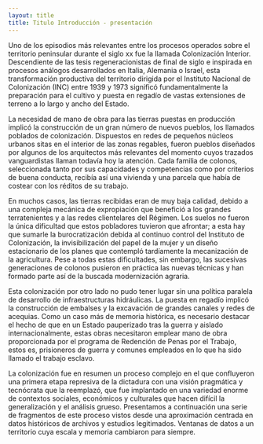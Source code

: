```yaml
---
layout: title
title: Titulo Introducción - presentación
---
```


Uno de los episodios más relevantes entre los procesos operados sobre el territorio peninsular durante el siglo xx fue la llamada Colonización Interior. Descendiente de las tesis regeneracionistas de final de siglo e inspirada en procesos análogos desarrollados en Italia, Alemania o Israel, esta transformación productiva del territorio dirigida por el Instituto Nacional de Colonización (INC) entre 1939 y 1973 significó fundamentalmente la preparación para el cultivo y puesta en regadío de vastas extensiones de terreno a lo largo y ancho del Estado.

La necesidad de mano de obra para las tierras puestas en producción implicó la construcción de un gran número de nuevos pueblos, los llamados poblados de colonización. Dispuestos en redes de pequeños núcleos urbanos sitas en el interior de las zonas regables, fueron pueblos diseñados por algunos de los arquitectos más relevantes del momento cuyos trazados vanguardistas llaman todavía hoy la atención. Cada familia de colonos, seleccionada tanto por sus capacidades y competencias como por criterios de buena conducta, recibía así una vivienda y una parcela que había de costear con los réditos de su trabajo.

En muchos casos, las tierras recibidas eran de muy baja calidad, debido a una compleja mecánica de expropiación que benefició a los grandes terratenientes y a las redes clientelares del Régimen. Los suelos no fueron la única dificultad que estos pobladores tuvieron que afrontar; a esta hay que sumarle la burocratización debida al continuo control del Instituto de Colonización, la invisibilización del papel de la mujer y un diseño estacionario de los planes que contempló tardíamente la mecanización de la agricultura. Pese a todas estas dificultades, sin embargo, las sucesivas generaciones de colonos pusieron en práctica las nuevas técnicas y han formado parte así de la buscada modernización agraria.

Esta colonización por otro lado no pudo tener lugar sin una política paralela de desarrollo de infraestructuras hidráulicas. La puesta en regadío implicó la construcción de embalses y la excavación de grandes canales y redes de acequias. Como un caso más de memoria histórica, es necesario destacar el hecho de que en un Estado pauperizado tras la guerra y aislado internacionalmente, estas obras necesitaron emplear mano de obra proporcionada por el programa de Redención de Penas por el Trabajo, estos es, prisioneros de guerra y comunes empleados en lo que ha sido llamado el trabajo esclavo.  

La colonización fue en resumen un proceso complejo en el que confluyeron una primera etapa represiva de la dictadura con una visión pragmática y tecnócrata que la reemplazó, que fue implantado en una variedad enorme de contextos sociales, económicos y culturales que hacen difícil la generalización y el análisis grueso. Presentamos a continuación una serie de fragmentos de este proceso vistos desde una aproximación centrada en datos históricos de archivos y estudios legitimados. Ventanas de datos a un territorio cuya escala y memoria cambiaron para siempre.
